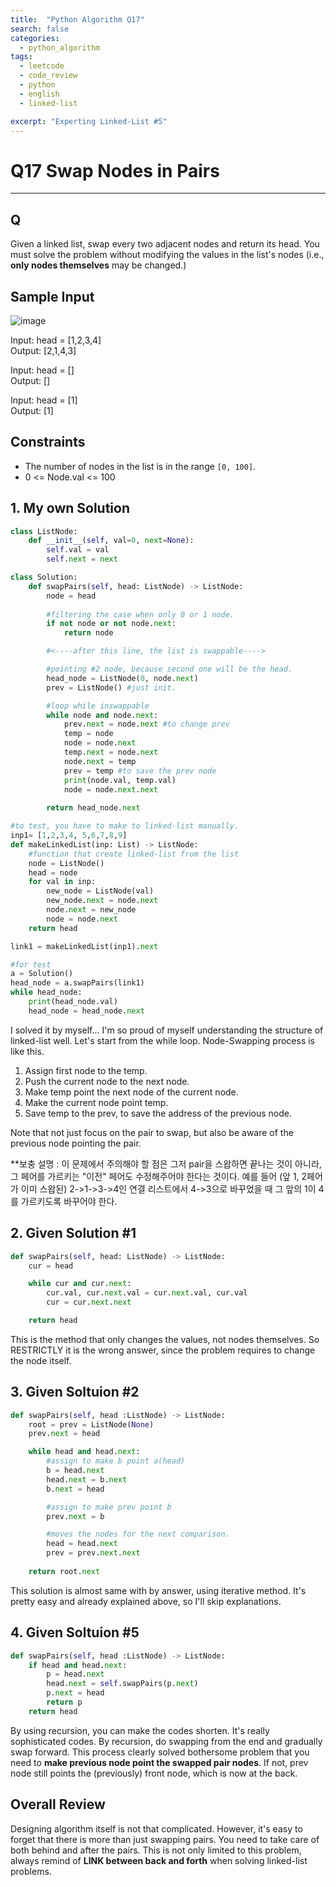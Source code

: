 ```yaml
---
title:  "Python Algorithm Q17"
search: false
categories: 
  - python_algorithm
tags:
  - leetcode
  - code_review
  - python
  - english
  - linked-list

excerpt: "Experting Linked-List #5"
---
```


# Q17 Swap Nodes in Pairs
___

## Q

Given a linked list, swap every two adjacent nodes and return its head. You must solve the problem without modifying the values in the list's nodes (i.e., __only nodes themselves__ may be changed.)

## Sample Input

![image](https://user-images.githubusercontent.com/68508521/146644876-74ea0141-a1c5-4812-b7c5-23c0a0a09f69.png)

Input: head = [1,2,3,4]  
Output: [2,1,4,3] 

Input: head = []  
Output: []

Input: head = [1]  
Output: [1]

## Constraints
- The number of nodes in the list is in the range `[0, 100]`.
- 0 <= Node.val <= 100


## 1. My own Solution

```py
class ListNode:
    def __init__(self, val=0, next=None):
        self.val = val
        self.next = next

class Solution:
    def swapPairs(self, head: ListNode) -> ListNode:
        node = head
        
        #filtering the case when only 0 or 1 node.
        if not node or not node.next: 
            return node

        #<----after this line, the list is swappable---->

        #pointing #2 node, because second one will be the head.
        head_node = ListNode(0, node.next) 
        prev = ListNode() #just init.

        #loop while inswappable
        while node and node.next:
            prev.next = node.next #to change prev
            temp = node
            node = node.next
            temp.next = node.next
            node.next = temp
            prev = temp #to save the prev node
            print(node.val, temp.val)
            node = node.next.next
        
        return head_node.next
```
```py
#to test, you have to make to linked-list manually. 
inp1= [1,2,3,4, 5,6,7,8,9]
def makeLinkedList(inp: List) -> ListNode: 
    #function that create linked-list from the list
    node = ListNode()
    head = node
    for val in inp:
        new_node = ListNode(val)
        new_node.next = node.next
        node.next = new_node
        node = node.next
    return head

link1 = makeLinkedList(inp1).next

#for test
a = Solution()
head_node = a.swapPairs(link1)
while head_node:
    print(head_node.val)
    head_node = head_node.next
```

I solved it by myself... I'm so proud of myself understanding the structure of linked-list well. Let's start from the while loop. Node-Swapping process is like this.

1. Assign first node to the temp.
2. Push the current node to the next node.
3. Make temp point the next node of the current node.
4. Make the current node point temp.
5. Save temp to the prev, to save the address of the previous node.

Note that not just focus on the pair to swap, but also be aware of the previous node pointing the pair.

**보충 설명 : 이 문제에서 주의해야 할 점은 그저 pair을 스왑하면 끝나는 것이 아니라, 그 페어를 가르키는 "이전" 페어도 수정해주어야 한다는 것이다. 예를 들어 (앞 1, 2페어가 이미 스왑된) 2->1->3->4인 연결 리스트에서 4->3으로 바꾸었을 때 그 앞의 1이 4를 가르키도록 바꾸어야 한다.


## 2. Given Solution #1

```py
def swapPairs(self, head: ListNode) -> ListNode:
    cur = head

    while cur and cur.next:
        cur.val, cur.next.val = cur.next.val, cur.val
        cur = cur.next.next

    return head
```

This is the method that only changes the values, not nodes themselves. So RESTRICTLY it is the wrong answer, since the problem requires to change the node itself.

## 3. Given Soltuion #2

```py
def swapPairs(self, head :ListNode) -> ListNode:
    root = prev = ListNode(None)
    prev.next = head

    while head and head.next:
        #assign to make b point a(head)
        b = head.next
        head.next = b.next
        b.next = head

        #assign to make prev point b
        prev.next = b

        #moves the nodes for the next comparison.
        head = head.next
        prev = prev.next.next
        
    return root.next
```

This solution is almost same with by answer, using iterative method. It's pretty easy and already explained above, so I'll skip explanations.

## 4. Given Soltuion #5

```py
def swapPairs(self, head :ListNode) -> ListNode:
    if head and head.next:
        p = head.next
        head.next = self.swapPairs(p.next)
        p.next = head
        return p
    return head
```

By using recursion, you can make the codes shorten. It's really sophisticated codes. By recursion, do swapping from the end and gradually swap forward. This process clearly solved bothersome problem that you need to __make previous node point the swapped pair nodes__. If not, prev node still points the (previously) front node, which is now at the back.

## Overall Review

Designing algorithm itself is not that complicated. However, it's easy to forget that there is more than just swapping pairs. You need to take care of both behind and after the pairs. This is not only limited to this problem, always remind of __LINK between back and forth__ when solving linked-list problems.